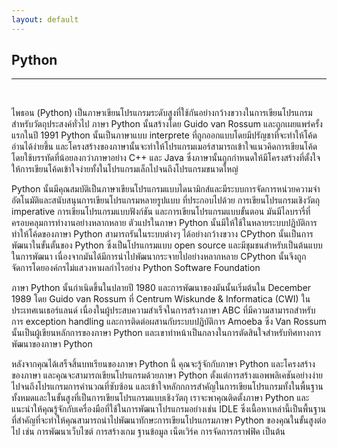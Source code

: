 ```yaml
---
layout: default
---
```


## Python

---

<br>

ไพธอน (Python) เป็นภาษาเขียนโปรแกรมระดับสูงที่ใช้กันอย่างกว้างขวางในการเขียนโปรแกรมสำหรับวัตถุประสงค์ทั่วไป ภาษา Python นั้นสร้างโดย Guido van Rossum และถูกเผยแพร่ครั้งแรกในปี 1991 Python นั้นเป็นภาษาแบบ interprete ที่ถูกออกแบบโดยมีปรัญชาที่จะทำให้โค้ดอ่านได้ง่ายขึ้น และโครงสร้างของภาษานั้นจะทำให้โปรแกรมเมอร์สามารถเข้าใจแนวคิดการเขียนโค้ดโดยใช้บรรทัดที่น้อยลงกว่าภาษาอย่าง C++ และ Java ซึ่งภาษานั้นถูกกำหนดให้มีโครงสร้างที่ตั้งใจให้การเขียนโค้ดเข้าใจง่ายทั้งในโปรแกรมเล็กไปจนถึงโปรแกรมขนาดใหญ่

Python นั้นมีคุณสมบัติเป็นภาษาเขียนโปรแกรมแบบไดนามิกส์และมีระบบการจัดการหน่วยความจำอัตโนมัติและสนับสนุนการเขียนโปรแกรมหลายรูปแบบ ที่ประกอบไปด้วย การเขียนโปรแกรมเชิงวัตถุ imperative การเขียนโปรแกรมแบบฟังก์ชัน และการเขียนโปรแกรมแบบขั้นตอน มันมีไลบรารี่ที่ครอบคลุมการทำงานอย่างหลากหลาย ตัวแปรในภาษา Python นั้นมีให้ใช้ในหลายระบบปฏิบัติการ ทำให้โค้ดของภาษา Python สามารถรันในระบบต่างๆ ได้อย่างกว้างขวาง CPython นั้นเป็นการพัฒนาในขั้นตั้นของ Python ซึ่งเป็นโปรแกรมแบบ open source และมีชุมชนสำหรับเป็นต้นแบบในการพัฒนา เนื่องจากมันได้มีการนำไปพัฒนากระจายไปอย่างหลากหลาย CPython นั้นจึงถูกจัดการโดยองค์กรไม่แสวงหาผลกำไรอย่าง Python Software Foundation

ภาษา Python นั้นกำเนิดขึ้นในปลายปี 1980 และการพัฒนาของมันนั้นเริ่มต้นใน December 1989 โดย Guido van Rossum ที่ Centrum Wiskunde & Informatica (CWI) ในประเทศเนเธอร์แลนด์ เนื่องในผู้ประสบความสำเร็จในการสร้างภาษา ABC ที่มีความสามารถสำหรับการ exception handling และการติดต่อผสานกับระบบปฏิบัติการ Amoeba ซึ่ง Van Rossum นั้นเป็นผู้เขียนหลักการของภาษา Python และเขาทำหน้าเป็นกลางในการตัดสินใจสำหรับทิศทางการพัฒนาของภาษา Python

หลังจากคุณได้เสร็จสิ้นบทเรียนของภาษา Python นี้ คุณจะรู้จักกับภาษา Python และโครงสร้างของภาษา และคุณจะสามารถเขียนโปรแกรมด้วยภาษา Python ตั้งแต่การสร้างแอพพลิเคชันอย่างง่ายไปจนถึงโปรแกรมการคำนวณที่ซับซ้อน และเข้าใจหลักกการสำคัญในการเขียนโปรแกรมทั้งในพื้นฐานทั้งหมดและในขั้นสูงที่เป็นการเขียนโปรแกรมแบบเชิงวัตถุ เราจะพาคุณติดตั้งภาษา Python และแนะนำให้คุณรู้จักกับเครื่องมือที่ใช้ในการพัฒนาโปรแกรมอย่างเช่น IDLE ซึ่งเนื้อหาเหล่านี้เป็นพื้นฐานที่สำคัญที่จะทำให้คุณสามารถนำไปพัฒนาทักษะการเขียนโปรแกรมภาษา Python ของคุณในขั้นสูงต่อไป เช่น การพัฒนาเว็บไซต์ การสร้างเกม ฐานข้อมูล เน็ตเวิร์ค การจัดการกราฟฟิค เป็นต้น

